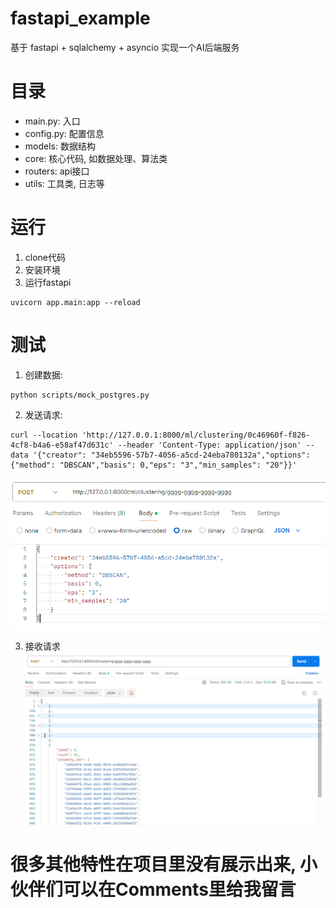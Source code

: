 # fastapi_example
基于 fastapi + sqlalchemy + asyncio 实现一个AI后端服务

# 目录
- main.py: 入口
- config.py: 配置信息
- models: 数据结构
- core: 核心代码, 如数据处理、算法类
- routers: api接口
- utils: 工具类, 日志等

# 运行

1. clone代码
2. 安装环境
3. 运行fastapi
```shell
uvicorn app.main:app --reload
```

# 测试
1. 创建数据:
```shell
python scripts/mock_postgres.py
```

2. 发送请求:
```shell
curl --location 'http://127.0.0.1:8000/ml/clustering/0c46960f-f826-4cf8-b4a6-e58af47d631c' --header 'Content-Type: application/json' --data '{"creator": "34eb5596-57b7-4056-a5cd-24eba780132a","options": {"method": "DBSCAN","basis": 0,"eps": "3","min_samples": "20"}}'
```
![request](./imgs/post-request.png)

3. 接收请求
![response](./imgs/post-response.png)



# 很多其他特性在项目里没有展示出来, 小伙伴们可以在Comments里给我留言